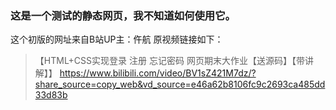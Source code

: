 ### 这是一个测试的静态网页，我不知道如何使用它。

这个初版的网址来自B站UP主：仵航
原视频链接如下：

>【HTML+CSS实现登录 注册 忘记密码 网页期末大作业【送源码】【带讲解】】 https://www.bilibili.com/video/BV1sZ421M7dz/?share_source=copy_web&vd_source=e46a62b8106fc9c2693ca485dd33d83b

